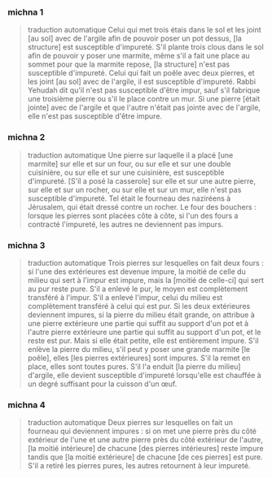 
### michna 1
> traduction automatique
Celui qui met trois étais dans le sol et les joint [au sol] avec de l'argile afin de pouvoir poser un pot dessus, [la structure] est susceptible d'impureté. S'il plante trois clous dans le sol afin de pouvoir y poser une marmite, même s'il a fait une place au sommet pour que la marmite repose, [la structure] n'est pas susceptible d'impureté. Celui qui fait un poêle avec deux pierres, et les joint [au sol] avec de l'argile, il est susceptible d'impureté. Rabbi Yehudah dit qu'il n'est pas susceptible d'être impur, sauf s'il fabrique une troisième pierre ou s'il le place contre un mur.   Si une pierre [était jointe] avec de l'argile et que l'autre n'était pas jointe avec de l'argile, elle n'est pas susceptible d'être impure.

### michna 2
> traduction automatique
Une pierre sur laquelle il a placé [une marmite] sur elle et sur un four, ou sur elle et sur une double cuisinière, ou sur elle et sur une cuisinière, est susceptible d'impureté. [S'il a posé la casserole] sur elle et sur une autre pierre, sur elle et sur un rocher, ou sur elle et sur un mur, elle n'est pas susceptible d'impureté. Tel était le fourneau des naziréens à Jérusalem, qui était dressé contre un rocher. Le four des bouchers : lorsque les pierres sont placées côte à côte, si l'un des fours a contracté l'impureté, les autres ne deviennent pas impurs.

### michna 3
> traduction automatique
Trois pierres sur lesquelles on fait deux fours : si l'une des extérieures est devenue impure, la moitié de celle du milieu qui sert à l'impur est impure, mais la [moitié de celle-ci] qui sert au pur reste pure.  S'il a enlevé le pur, le moyen est complètement transféré à l'impur. S'il a enlevé l'impur, celui du milieu est complètement transféré à celui qui est pur. Si les deux extérieures deviennent impures, si la pierre du milieu était grande, on attribue à une pierre extérieure une partie qui suffit au support d'un pot et à l'autre pierre extérieure une partie qui suffit au support d'un pot, et le reste est pur. Mais si elle était petite, elle est entièrement impure. S'il enlève la pierre du milieu, s'il peut y poser une grande marmite [le poêle], elles [les pierres extérieures] sont impures. S'il la remet en place, elles sont toutes pures. S'il l'a enduit [la pierre du milieu] d'argile, elle devient susceptible d'impureté lorsqu'elle est chauffée à un degré suffisant pour la cuisson d'un œuf.

### michna 4
> traduction automatique
Deux pierres sur lesquelles on fait un fourneau qui deviennent impures : si on met une pierre près du côté extérieur de l'une et une autre pierre près du côté extérieur de l'autre, [la moitié intérieure] de chacune [des pierres intérieures] reste impure tandis que [la moitié extérieure] de chacune [de ces pierres] est pure. S'il a retiré les pierres pures, les autres retournent à leur impureté.
